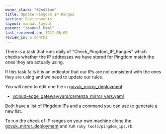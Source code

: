 ```yaml
---
owner_slack: "#2ndline"
title: Update Pingdom IP Ranges
section: Environments
layout: manual_layout
parent: "/manual.html"
last_reviewed_on: 2017-08-09
review_in: 6 months
---
```


There is a task that runs daily of "Check_Pingdom_IP_Ranges" which checks
whether the IP addresses we have stored for Pingdom match the ones they
are actually using.

If this task fails it is an indicator that our IPs are not consistent with
the ones they are using and we need to update our rules.

You will need to edit one file in [govuk_mirror_deployment][mirror_repo]:

- [vcloud-edge_gateway/vars/carrenza_mirror_vars.yaml][carrenza]

Both have a list of Pingdom IPs and a command you can use to generate a new
list.

To run the check of IP ranges on your own machine clone the
[govuk_mirror_deployment][mirror_repo] and run `ruby tools/pingdom_ips.rb`.

[mirror_repo]: https://github.digital.cabinet-office.gov.uk/gds/govuk_mirror-deployment
[carrenza]: https://github.digital.cabinet-office.gov.uk/gds/govuk_mirror-deployment/blob/master/vcloud-edge_gateway/vars/carrenza_mirror_vars.yaml
